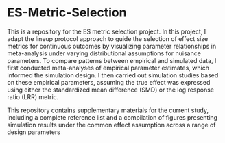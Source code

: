 # ES-Metric-Selection
This is a repository for the ES metric selection project. In this project, I adapt the lineup protocol approach to guide the selection of effect size metrics for continuous outcomes by visualizing parameter relationships in meta-analysis under varying distributional assumptions for nuisance parameters. To compare patterns between empirical and simulated data, I first conducted meta-analyses of empirical parameter estimates, which informed the simulation design. I then carried out simulation studies based on these empirical parameters, assuming the true effect was expressed using either the standardized mean difference (SMD) or the log response ratio (LRR) metric.

This repository contains supplementary materials for the current study, including a complete reference list and a compilation of figures presenting simulation results under the common effect assumption across a range of design parameters
